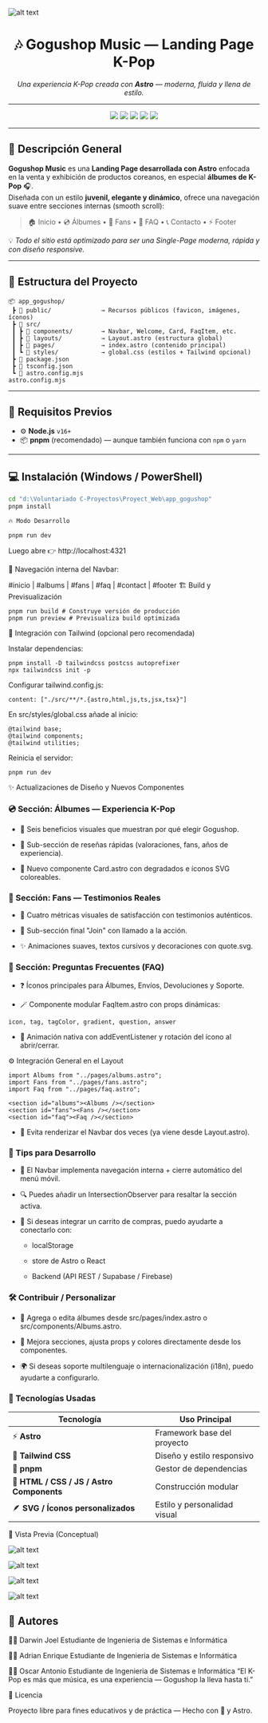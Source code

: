 ![alt text](image-5.png)

<h1 align="center">🎶 Gogushop Music — Landing Page K-Pop</h1>
<p align="center">
  <i>Una experiencia K-Pop creada con <b>Astro</b> — moderna, fluida y llena de estilo.</i>
</p>

---

<p align="center">
  <img src="https://img.shields.io/badge/Framework-Astro-FF6C00?style=for-the-badge&logo=astro&logoColor=white" />
  <img src="https://img.shields.io/badge/Styling-TailwindCSS-38B2AC?style=for-the-badge&logo=tailwindcss&logoColor=white" />
  <img src="https://img.shields.io/badge/Language-JavaScript-F7DF1E?style=for-the-badge&logo=javascript&logoColor=black" />
  <img src="https://img.shields.io/badge/Package-pnpm-F69220?style=for-the-badge&logo=pnpm&logoColor=white" />
  <img src="https://img.shields.io/badge/Made%20With-%F0%9F%A4%8D%20Love%20%26%20KPop-pink?style=for-the-badge" />
</p>

---

## 🌸 Descripción General

**Gogushop Music** es una **Landing Page desarrollada con Astro** enfocada en la venta y exhibición de productos coreanos, en especial **álbumes de K-Pop** 🎧.  
Diseñada con un estilo **juvenil, elegante y dinámico**, ofrece una navegación suave entre secciones internas (smooth scroll):

> 🏠 Inicio • 💿 Álbumes • 💜 Fans • 💬 FAQ • 📞 Contacto • ⚡ Footer

💡 _Todo el sitio está optimizado para ser una Single-Page moderna, rápida y con diseño responsive._

---

## 🧩 Estructura del Proyecto

```plaintext
📦 app_gogushop/
 ┣ 📂 public/              → Recursos públicos (favicon, imágenes, íconos)
 ┣ 📂 src/
 ┃ ┣ 📂 components/        → Navbar, Welcome, Card, FaqItem, etc.
 ┃ ┣ 📂 layouts/           → Layout.astro (estructura global)
 ┃ ┣ 📂 pages/             → index.astro (contenido principal)
 ┃ ┗ 📂 styles/            → global.css (estilos + Tailwind opcional)
 ┣ 📜 package.json
 ┣ 📜 tsconfig.json
 ┗ 📜 astro.config.mjs
astro.config.mjs
```

---

## 🚀 **Requisitos Previos**

- ⚙️ **Node.js** `v16+`
- 📦 **pnpm** (recomendado) — aunque también funciona con `npm` o `yarn`

---

## 💻 **Instalación (Windows / PowerShell)**

```bash
cd "d:\Voluntariado C-Proyectos\Proyect_Web\app_gogushop"
pnpm install

🔥 Modo Desarrollo
```

```
pnpm run dev
```

Luego abre 👉 http://localhost:4321

🧭 Navegación interna del Navbar:

#inicio | #albums | #fans | #faq | #contact | #footer
🏗️ Build y Previsualización

```
pnpm run build # Construye versión de producción
pnpm run preview # Previsualiza build optimizada
```

🌈 Integración con Tailwind (opcional pero recomendada)

Instalar dependencias:

```
pnpm install -D tailwindcss postcss autoprefixer
npx tailwindcss init -p
```

Configurar tailwind.config.js:

```
content: ["./src/**/*.{astro,html,js,ts,jsx,tsx}"]
```

En src/styles/global.css añade al inicio:

```
@tailwind base;
@tailwind components;
@tailwind utilities;
```

Reinicia el servidor:

```
pnpm run dev
```

✨ Actualizaciones de Diseño y Nuevos Componentes

### 💿 Sección: Álbumes — Experiencia K-Pop

- 🔹 Seis beneficios visuales que muestran por qué elegir Gogushop.

- 🌟 Sub-sección de reseñas rápidas (valoraciones, fans, años de experiencia).

- 💠 Nuevo componente Card.astro con degradados e íconos SVG coloreables.

### 💜 Sección: Fans — Testimonios Reales

- 💬 Cuatro métricas visuales de satisfacción con testimonios auténticos.

- 🌸 Sub-sección final "Join" con llamado a la acción.

- ✨ Animaciones suaves, textos cursivos y decoraciones con quote.svg.

### 💬 Sección: Preguntas Frecuentes (FAQ)

- ❓ Íconos principales para Álbumes, Envíos, Devoluciones y Soporte.

- 🪄 Componente modular FaqItem.astro con props dinámicas:

```
icon, tag, tagColor, gradient, question, answer
```

- 💫 Animación nativa con addEventListener y rotación del ícono al abrir/cerrar.

⚙️ Integración General en el Layout

```astro
import Albums from "../pages/albums.astro";
import Fans from "../pages/fans.astro";
import Faq from "../pages/faq.astro";

<section id="albums"><Albums /></section>
<section id="fans"><Fans /></section>
<section id="faq"><Faq /></section>

```

- 🧠 Evita renderizar el Navbar dos veces (ya viene desde Layout.astro).

### 🧠 Tips para Desarrollo

- 🧭 El Navbar implementa navegación interna + cierre automático del menú móvil.

- 🔍 Puedes añadir un IntersectionObserver para resaltar la sección activa.

- 🛒 Si deseas integrar un carrito de compras, puedo ayudarte a conectarlo con:

  - localStorage

  - store de Astro o React

  - Backend (API REST / Supabase / Firebase)

### 🛠️ Contribuir / Personalizar

- 🎨 Agrega o edita álbumes desde src/pages/index.astro o src/components/Albums.astro.

- 💬 Mejora secciones, ajusta props y colores directamente desde los componentes.

- 🌍 Si deseas soporte multilenguaje o internacionalización (i18n), puedo ayudarte a configurarlo.

### 💖 Tecnologías Usadas

| Tecnología                                | Uso Principal                |
| ----------------------------------------- | ---------------------------- |
| ⚡ **Astro**                              | Framework base del proyecto  |
| 🎨 **Tailwind CSS**                       | Diseño y estilo responsivo   |
| 💾 **pnpm**                               | Gestor de dependencias       |
| 🧱 **HTML / CSS / JS / Astro Components** | Construcción modular         |
| 🪶 **SVG / Íconos personalizados**        | Estilo y personalidad visual |

🌟 Vista Previa (Conceptual)

![alt text](image.png)

![alt text](image-1.png)

![alt text](image-2.png)

![alt text](image-3.png)

## 💫 Autores

👨‍💻 Darwin Joel
Estudiante de Ingenieria de Sistemas e Informática

👨‍💻 Adrian Enrique
Estudiante de Ingenieria de Sistemas e Informática

👨‍💻 Oscar Antonio
Estudiante de Ingenieria de Sistemas e Informática
“El K-Pop es más que música, es una experiencia — Gogushop la lleva hasta ti.”

🧷 Licencia

Proyecto libre para fines educativos y de práctica — Hecho con 💜 y Astro.
